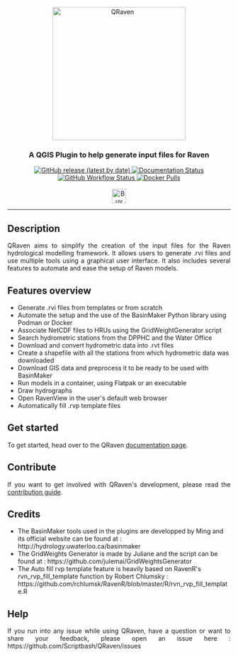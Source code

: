 <p align="center">
<img alt="QRaven" src= "https://user-images.githubusercontent.com/98601298/206937821-d1d04252-11ac-4094-974f-fda63e1f4cca.png" width="300">
</p>

<h3 align="center">A QGIS Plugin to help generate input files for Raven</h3>

<p align="center">

<a href="https://github.com/Scriptbash/QRaven/releases">
    <img alt="GitHub release (latest by date)" src="https://img.shields.io/github/v/release/Scriptbash/QRaven?display_name=tag"/>
</a>
<a href='https://qraven.readthedocs.io/en/latest/?badge=latest'>
    <img src='https://readthedocs.org/projects/qraven/badge/?version=latest' alt='Documentation Status' />
</a>
<a href="https://github.com/Scriptbash/QRaven/actions/workflows/docker-image.yml">
    <img alt="GitHub Workflow Status" src="https://github.com/Scriptbash/QRaven/actions/workflows/docker-image.yml/badge.svg">
</a>
<a href='https://hub.docker.com/r/scriptbash/qraven/tags'>
    <img alt="Docker Pulls" src="https://img.shields.io/docker/pulls/scriptbash/qraven">
</a>
</br></br>
<a href='https://ko-fi.com/A0A6ME7SJ' target='_blank'><img height='32' style='border:0px;height:32px;' src='https://storage.ko-fi.com/cdn/kofi1.png?v=3' border='0' alt='Buy Me a Coffee at ko-fi.com' /></a>

</p>

---

## Description
<p align="justify">
QRaven aims to simplify the creation of the input files for the Raven hydrological modelling framework. It allows users to generate .rvi files and use multiple tools using a graphical user interface. It also includes several features to automate and ease the setup of Raven models.
</p>

## Features overview
<ul>
<li>Generate .rvi files from templates or from scratch</li>
<li>Automate the setup and the use of the BasinMaker Python library using Podman or Docker</li>
<li>Associate NetCDF files to HRUs using the GridWeightGenerator script</li>
<li>Search hydrometric stations from the DPPHC and the Water Office</li>
<li>Download and convert hydrometric data into .rvt files</li>
<li>Create a shapefile with all the stations from which hydrometric data was downloaded</li>
<li>Download GIS data and preprocess it to be ready to be used with BasinMaker</li>
<li>Run models in a container, using Flatpak or an executable</li>
<li>Draw hydrographs</li>
<li>Open RavenView in the user's default web browser</li>
<li>Automatically fill .rvp template files</li>
</ul>

## Get started
<p align ="justify">
To get started, head over to the QRaven <a href='https://qraven.readthedocs.io'>documentation page</a>.
<p>

## Contribute
<p align ="justify">
If you want to get involved with QRaven's development, please read the <a href="https://qraven.readthedocs.io/en/latest/contribute.html">contribution guide</a>.
</p>

## Credits
<p align ="justify">
<ul>
<li>The BasinMaker tools used in the plugins are developped by Ming and its official website can be found at : http://hydrology.uwaterloo.ca/basinmaker </li>
<li> The GridWeights Generator is made by Juliane and the script can be found at : https://github.com/julemai/GridWeightsGenerator </li>
<li>The Auto fill rvp template feature is heavily based on RavenR's rvn_rvp_fill_template function by Robert Chlumsky : https://github.com/rchlumsk/RavenR/blob/master/R/rvn_rvp_fill_template.R </li>
</ul>
</p>

## Help
<p align ="justify">
If you run into any issue while using QRaven, have a question or want to share your feedback, please open an issue here : https://github.com/Scriptbash/QRaven/issues
</p>
